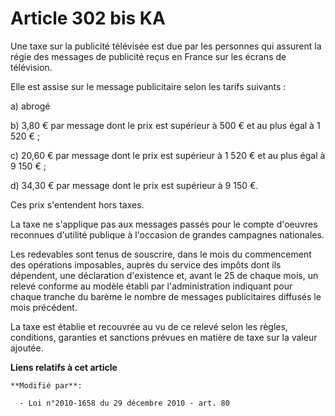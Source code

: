 # Article 302 bis KA

Une taxe sur la publicité télévisée est due par les personnes qui assurent la régie des messages de publicité reçus en France
sur les écrans de télévision. 

Elle est assise sur le message publicitaire selon les tarifs suivants : 

a) abrogé

b) 3,80 € par message dont le prix est supérieur à 500 € et au plus égal à 1 520 € ; 

c) 20,60 € par message dont le prix est supérieur à 1 520 € et au plus égal à 9 150 € ; 

d) 34,30 € par message dont le prix est supérieur à 9 150 €. 

Ces prix s'entendent hors taxes. 

La taxe ne s'applique pas aux messages passés pour le compte d'oeuvres reconnues d'utilité publique à l'occasion de grandes
campagnes nationales. 

Les redevables sont tenus de souscrire, dans le mois du commencement des opérations imposables, auprès du service des impôts
dont ils dépendent, une déclaration d'existence et, avant le 25 de chaque mois, un relevé conforme au modèle établi par
l'administration indiquant pour chaque tranche du barème le nombre de messages publicitaires diffusés le mois précédent. 

La taxe est établie et recouvrée au vu de ce relevé selon les règles, conditions, garanties et sanctions prévues en matière
de taxe sur la valeur ajoutée.

**Liens relatifs à cet article**

	**Modifié par**:

	  - Loi n°2010-1658 du 29 décembre 2010 - art. 80
